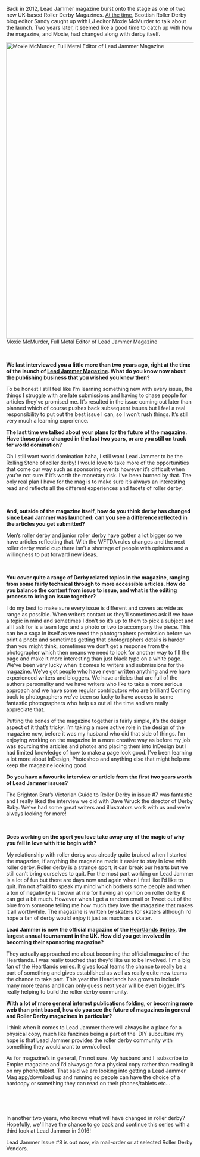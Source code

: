 <html><body><p>Back in 2012, Lead Jammer magazine burst onto the stage as one of two new UK-based Roller Derby Magazines. <a href="http://scottishrollerderbyblog.com/2012/02/19/an-interview-with-lead-jammer-magazine/">At the time</a>, Scottish Roller Derby blog editor Sandy caught up with LJ editor Moxie McMurder to talk about the launch.
Two years later, it seemed like a good time to catch up with how the magazine, and Moxie, had changed along with derby itself.

<a href="http://scottishrollerderbyblog.com/2014/03/stevenagefull-metal1-171-edit.jpg"><img class="size-large wp-image-3359" src="http://scottishrollerderbyblog.com/2014/03/stevenagefull-metal1-171-edit.jpg?w=614" alt="Moxie McMurder, Full Metal Editor of Lead Jammer Magazine" width="614" height="795"></a> Moxie McMurder, Full Metal Editor of Lead Jammer Magazine

 

<strong>We last interviewed you a little more than two years ago, right at the time of the launch of <a href="http://www.leadjammermag.com/">Lead Jammer Magazine</a>. What do you know now about the publishing business that you wished you knew then?</strong>

To be honest I still feel like I’m learning something new with every issue, the things I struggle with are late submissions and having to chase people for articles they’ve promised me. It’s resulted in the issue coming out later than planned which of course pushes back subsequent issues but I feel a real responsibility to put out the best issue I can, so I won’t rush things. It’s still very much a learning experience.

<strong>The last time we talked about your plans for the future of the magazine. Have those plans changed in the last two years, or are you still on track for world domination?</strong>

Oh I still want world domination haha, I still want Lead Jammer to be the Rolling Stone of roller derby! I would love to take more of the opportunities that come our way such as sponsoring events however it’s difficult when you’re not sure if it’s worth the monetary risk. I’ve been burned by that.
The only real plan I have for the mag is to make sure it’s always an interesting read and reflects all the different experiences and facets of roller derby.

 

<strong>And, outside of the magazine itself, how do you think derby has changed since Lead Jammer was launched: can you see a difference reflected in the articles you get submitted?</strong>

Men’s roller derby and junior roller derby have gotten a lot bigger so we have articles reflecting that.
With the WFTDA rules changes and the next roller derby world cup there isn’t a shortage of people with opinions and a willingness to put forward new ideas.

 

<strong>You cover quite a range of Derby related topics in the magazine, ranging from some fairly technical through to more accessible articles. How do you balance the content from issue to issue, and what is the editing process to bring an issue together?</strong>

I do my best to make sure every issue is different and covers as wide as range as possible.
When writers contact us they’ll sometimes ask if we have a topic in mind and sometimes I don’t so it’s up to them to pick a subject and all I ask for is a team logo and a photo or two to accompany the piece.
This can be a saga in itself as we need the photographers permission before we print a photo and sometimes getting that photographers details is harder than you might think, sometimes we don’t get a response from the photographer which then means we need to look for another way to fill the page and make it more interesting than just black type on a white page.
We’ve been very lucky when it comes to writers and submissions for the magazine. We’ve got people who have never written anything and we have experienced writers and bloggers. We have articles that are full of the authors personality and we have writers who like to take a more serious approach and we have some regular contributors who are brilliant!
Coming back to photographers we’ve been so lucky to have access to some fantastic photographers who help us out all the time and we really appreciate that.

Putting the bones of the magazine together is fairly simple, it’s the design aspect of it that’s tricky. I’m taking a more active role in the design of the magazine now, before it was my husband who did that side of things. I’m enjoying working on the magazine in a more creative way as before my job was sourcing the articles and photos and placing them into InDesign but I had limited knowledge of how to make a page look good.
I’ve been learning a lot more about InDesign, Photoshop and anything else that might help me keep the magazine looking good.

<strong>Do you have a favourite interview or article from the first two years worth of Lead Jammer issues?</strong>

The Brighton Brat’s Victorian Guide to Roller Derby in issue #7 was fantastic and I really liked the interview we did with Dave Wruck the director of Derby Baby. We’ve had some great writers and illustrators work with us and we’re always looking for more!

 

<strong>Does working on the sport you love take away any of the magic of why you fell in love with it to begin with?</strong>

My relationship with roller derby was already quite bruised when I started the magazine, if anything the magazine made it easier to stay in love with roller derby.
Roller derby is a strange sport, it can break our hearts but we still can’t bring ourselves to quit.
For the most part working on Lead Jammer is a lot of fun but there are days now and again when I feel like I’d like to quit.
I’m not afraid to speak my mind which bothers some people and when a ton of negativity is thrown at me for having an opinion on roller derby it can get a bit much.
However when I get a random email or Tweet out of the blue from someone telling me how much they love the magazine that makes it all worthwhile. The magazine is written by skaters for skaters although I’d hope a fan of derby would enjoy it just as much as a skater.

<strong>Lead Jammer is now the official magazine of the <a href="http://www.heartlandseries.co.uk/">Heartlands Series</a>, the largest annual tournament in the UK. How did you get involved in becoming their sponsoring magazine?</strong>

They actually approached me about becoming the official magazine of the Heartlands. I was really touched that they'd like us to be involved. I'm a big fan of the Heartlands series. It gives local teams the chance to really be a part of something and gives established as well as really quite new teams the chance to take part. This year the Heartlands has grown to include many more teams and I can only guess next year will be even bigger.
It's really helping to build the roller derby community.

<strong>With a lot of more general interest publications folding, or becoming more web than print based, how do you see the future of magazines in general and Roller Derby magazines in particular?</strong>

I think when it comes to Lead Jammer there will always be a place for a physical copy, much like fanzines being a part of the  DIY subculture my hope is that Lead Jammer provides the roller derby community with something they would want to own/collect.

As for magazine’s in general, I’m not sure. My husband and I  subscribe to Empire magazine and I’d always go for a physical copy rather than reading it on my phone/tablet.
That said we are looking into getting a Lead Jammer Mag app/download up and running so people can have the choice of a hardcopy or something they can read on their phones/tablets etc...

 

 

In another two years, who knows what will have changed in roller derby? Hopefully, we'll have the chance to go back and continue this series with a third look at Lead Jammer in 2016!

Lead Jammer Issue #8 is out now, via mail-order or at selected Roller Derby Vendors.</p></body></html>
